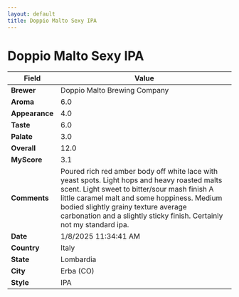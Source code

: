 ```yaml
---
layout: default
title: Doppio Malto Sexy IPA
---
```


# Doppio Malto Sexy IPA

| Field         | Value                                                                                                   |
|---------------|---------------------------------------------------------------------------------------------------------|
| **Brewer**    | Doppio Malto Brewing Company                                                                                        |
| **Aroma**     | 6.0                                                                                         |
| **Appearance**| 4.0                                                                                    |
| **Taste**     | 6.0                                                                                         |
| **Palate**    | 3.0                                                                                        |
| **Overall**   | 12.0                                                                                       |
| **MyScore**   | 3.1                                                                                       |
| **Comments**  | Poured rich red amber body off white lace with yeast spots. Light hops and heavy roasted malts scent. Light sweet to bitter/sour mash finish  A little caramel malt and some hoppiness.  Medium bodied slightly grainy texture average carbonation and a slightly sticky finish. Certainly not my standard ipa.                                                                                      |
| **Date**      | 1/8/2025 11:34:41 AM                                                                                          |
| **Country**   | Italy                                                                                       |
| **State**     | Lombardia                                                                                         |
| **City**      | Erba &#40;CO&#41;                                                                                          |
| **Style**     | IPA                                                                                         |

